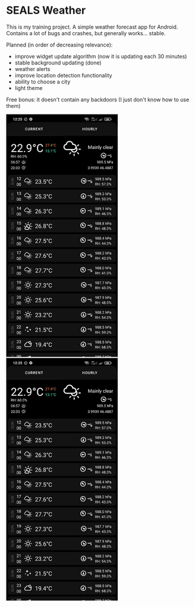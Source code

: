 # SEALS Weather

This is my training project.
A simple weather forecast app for Android. Contains a lot of bugs and crashes, but generally works... stable.

Planned (in order of decreasing relevance):
- improve widget update algorithm (now it is updating each 30 minutes)
- stable background updating (done)
- weather alerts
- improve location detection functionality
- ability to choose a city
- light theme

Free bonus: it doesn't contain any backdoors (I just don't know how to use them)

<img src="https://github.com/palevominimale/SEALSWeather/blob/master/Screenshot_2022-08-28-12-25-03-447_my.weather.jpg" width=300>
<img src="https://github.com/palevominimale/SEALSWeather/blob/master/Screenshot_2022-08-28-12-25-03-447_my.weather.jpg" width=300>
